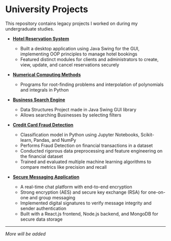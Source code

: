 # University Projects

This repository contains legacy projects I worked on during my undergraduate studies.

- **[Hotel Reservation System](https://github.com/FazalOne/uni-projects/tree/main/Hotel%20Reservation%20System%20on%20Java-Swing%20GUI-OOP)**
  - Built a desktop application using Java Swing for the GUI, implementing OOP principles to manage hotel bookings
  - Featured distinct modules for clients and administrators to create, view, update, and cancel reservations securely

- **[Numerical Computing Methods](https://github.com/FazalOne/uni-projects/tree/main/Numerical%20Methods)**
  - Programs for root-finding problems and interpolation of polynomials and integrals in Python

- **[Business Search Engine](https://github.com/FazalOne/uni-projects/tree/main/Business%20Search%20Engine)**
  - Data Structures Project made in Java Swing GUI library
  - Allows searching Businesses by selecting filters

- **[Credit Card Fraud Detection](https://github.com/FazalOne/uni-projects/tree/main/Credit%20Card%20Fraud%20Detection)**
  - Classification model in Python using Jupyter Notebooks, Scikit-learn, Pandas, and NumPy
  - Performs Fraud Detection on financial transactions in a dataset
  - Conducted rigorous data preprocessing and feature engineering on the financial dataset
  - Trained and evaluated multiple machine learning algorithms to compare metrics like precision and recall

- **[Secure Messaging Application](https://github.com/FazalOne/uni-projects/tree/main/Secure%20Messaging%20Application)**
  - A real-time chat platform with end-to-end encryption
  - Strong encryption (AES) and secure key exchange (RSA) for one-on-one and group messaging
  - Implemented digital signatures to verify message integrity and sender authentication
  - Built with a React.js frontend, Node.js backend, and MongoDB for secure data storage

---

*More will be added*
